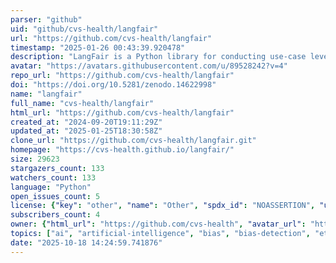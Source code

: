 ```yaml
---
parser: "github"
uid: "github/cvs-health/langfair"
url: "https://github.com/cvs-health/langfair"
timestamp: "2025-01-26 00:43:39.920478"
description: "LangFair is a Python library for conducting use-case level LLM bias and fairness assessments"
avatar: "https://avatars.githubusercontent.com/u/89528242?v=4"
repo_url: "https://github.com/cvs-health/langfair"
doi: "https://doi.org/10.5281/zenodo.14622998"
name: "langfair"
full_name: "cvs-health/langfair"
html_url: "https://github.com/cvs-health/langfair"
created_at: "2024-09-20T19:11:29Z"
updated_at: "2025-01-25T18:30:58Z"
clone_url: "https://github.com/cvs-health/langfair.git"
homepage: "https://cvs-health.github.io/langfair/"
size: 29623
stargazers_count: 133
watchers_count: 133
language: "Python"
open_issues_count: 5
license: {"key": "other", "name": "Other", "spdx_id": "NOASSERTION", "url": null, "node_id": "MDc6TGljZW5zZTA="}
subscribers_count: 4
owner: {"html_url": "https://github.com/cvs-health", "avatar_url": "https://avatars.githubusercontent.com/u/89528242?v=4", "login": "cvs-health", "type": "Organization"}
topics: ["ai", "artificial-intelligence", "bias", "bias-detection", "ethical-ai", "fairness", "fairness-ai", "fairness-ml", "fairness-testing", "large-language-models", "llm", "responsible-ai", "python", "ai-safety", "llm-evaluation", "llm-evaluation-framework", "llm-evaluation-metrics"]
date: "2025-10-18 14:24:59.741876"
---
```


